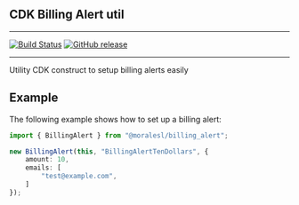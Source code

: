 ## CDK Billing Alert util

---

[![Build Status](https://travis-ci.org/liyasthomas/banner.svg?branch=master)](https://travis-ci.org/liyasthomas/banner)
[![GitHub release](https://img.shields.io/github/release/liyasthomas/banner/all.svg)](https://github.com/liyasthomas/banner/releases/latest)

---

Utility CDK construct to setup billing alerts easily


## Example

The following example shows how to set up a billing alert:

```ts
import { BillingAlert } from "@moralesl/billing_alert";

new BillingAlert(this, "BillingAlertTenDollars", {
    amount: 10,
    emails: [
        "test@example.com",
    ]
});
```
